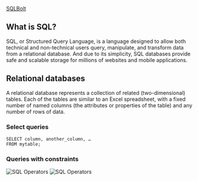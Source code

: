 
[SQLBolt](https://sqlbolt.com/)

## What is SQL?
SQL, or Structured Query Language, is a language designed to allow both technical and non-technical users query, manipulate, and transform data from a relational database. And due to its simplicity, SQL databases provide safe and scalable storage for millions of websites and mobile applications.

## Relational databases
A relational database represents a collection of related (two-dimensional) tables. Each of the tables are similar to an Excel spreadsheet, with a fixed number of named columns (the attributes or properties of the table) and any number of rows of data.

### Select queries

```
SELECT column, another_column, …
FROM mytable;
```

### Queries with constraints

![SQL Operators](./img/SQLOperators.png)
![SQL Operators](./img/SQLOperators2.png)
